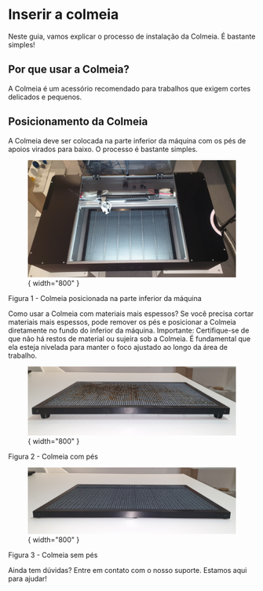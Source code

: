 # Inserir a colmeia

Neste guia, vamos explicar o processo de instalação da Colmeia. É bastante simples!

## Por que usar a Colmeia?

A Colmeia é um acessório recomendado para trabalhos que exigem cortes delicados e pequenos.

## Posicionamento da Colmeia

A Colmeia deve ser colocada na parte inferior da máquina com os pés de apoios virados para baixo. O processo é bastante simples.

<!--
e você pode conferir mais detalhes no vídeo demonstrativo.
[Inserir link do vídeo aqui]
-->

<figure markdown="span">

  ![FrenteMaq](../images/foto-interior-colmeia.png){ width="800" }
  <figcaption></figcaption>

</figure>

Figura 1 - Colmeia posicionada na parte inferior da máquina

Como usar a Colmeia com materiais mais espessos?
Se você precisa cortar materiais mais espessos, pode remover os pés e posicionar a Colmeia diretamente no fundo do inferior da máquina.
Importante: Certifique-se de que não há restos de material ou sujeira sob a Colmeia. É fundamental que ela esteja nivelada para manter o foco ajustado ao longo da área de trabalho.

<figure markdown="span">

  ![FrenteMaq](../images/foto-colmeia-pes.png){ width="800" }
  <figcaption></figcaption>

</figure>

Figura 2 - Colmeia com pés

<figure markdown="span">

  ![FrenteMaq](../images/foto-colmeia.png){ width="800" }
  <figcaption></figcaption>

</figure>

Figura 3 - Colmeia sem pés

Ainda tem dúvidas? Entre em contato com o nosso suporte. Estamos aqui para ajudar!




